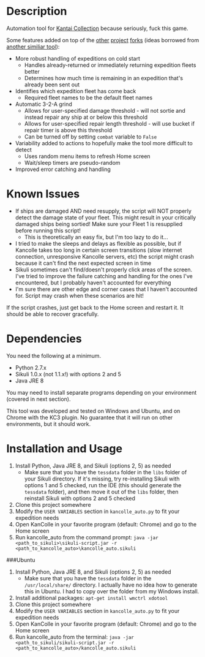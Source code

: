 Description
===========

Automation tool for [Kantai Collection](http://www.dmm.com/netgame_s/kancolle) because seriously, fuck this game.

Some features added on top of the [other](https://github.com/amylase/kancolle-auto) [project](https://github.com/Yukariin/kancolle-auto) [forks](https://github.com/kevin01523/kancolle-auto) (ideas borrowed from [another similiar tool](https://github.com/tantinevincent/Onegai-ooyodosan)):

* More robust handling of expeditions on cold start
    * Handles already-returned or immediately returning expedition fleets better
    * Determines how much time is remaining in an expedition that's already been sent out
* Identifies which expedition fleet has come back
    * Required fleet names to be the default fleet names
* Automatic 3-2-A grind
    * Allows for user-specified damage threshold - will not sortie and instead repair any ship at or below this threshold
    * Allows for user-specified repair length threshold - will use bucket if repair timer is above this threshold
    * Can be turned off by setting `combat` variable to `False`
* Variability added to actions to hopefully make the tool more difficult to detect
    * Uses random menu items to refresh Home screen
    * Wait/sleep timers are pseudo-random
* Improved error catching and handling

Known Issues
============
* If ships are damaged AND need resupply, the script will NOT properly detect the damage state of your fleet. This might result in your critically damaged ships being sortied! Make sure your Fleet 1 is resupplied before running this script!
    * This is theoretically an easy fix, but I'm too lazy to do it...
* I tried to make the sleeps and delays as flexible as possible, but if Kancolle takes too long in certain screen transitions (slow internet connection, unresponsive Kancolle servers, etc) the script might crash because it can't find the next expected screen in time
* Sikuli sometimes can't find/doesn't properly click areas of the screen. I've tried to improve the failure catching and handling for the ones I've encountered, but I probably haven't accounted for everything
* I'm sure there are other edge and corner cases that I haven't accounted for. Script may crash when these scenarios are hit!

If the script crashes, just get back to the Home screen and restart it. It should be able to recover gracefully.

Dependencies
============

You need the following at a minimum.

* Python 2.7.x
* Sikuli 1.0.x (not 1.1.x!) with options 2 and 5
* Java JRE 8

You may need to install separate programs depending on your environment (covered in next section).

This tool was developed and tested on Windows and Ubuntu, and on Chrome with the KC3 plugin. No guarantee that it will run on other environments, but it should work.

Installation and Usage
======================

1. Install Python, Java JRE 8, and Sikuli (options 2, 5) as needed
    * Make sure that you have the `tessdata` folder in the `libs` folder of your Sikuli directory. If it's missing, try re-installing Sikuli with options 1 and 5 checked, run the IDE (this should generate the `tessdata` folder), and then move it out of the `libs` folder, then reinstall Sikuli with options 2 and 5 checked
2. Clone this project somewhere
3. Modify the `USER VARIABLES` section in `kancolle_auto.py` to fit your expedition needs
4. Open KanColle in your favorite program (default: Chrome) and go to the Home screen
5. Run kancolle_auto from the command prompt: `java -jar <path_to_sikuli>\sikuli-script.jar -r <path_to_kancolle_auto>\kancolle_auto.sikuli`

###Ubuntu
1. Install Python, Java JRE 8, and Sikuli (options 2, 5) as needed
    * Make sure that you have the `tessdata` folder in the `/usr/local/share/` directory. I actually have no idea how to generate this in Ubuntu. I had to copy over the folder from my Windows install.
2. Install additional packages: `apt-get install wmctrl xdotool`
3. Clone this project somewhere
4. Modify the `USER VARIABLES` section in `kancolle_auto.py` to fit your expedition needs
5. Open KanColle in your favorite program (default: Chrome) and go to the Home screen
6. Run kancolle_auto from the terminal: `java -jar <path_to_sikuli/sikuli-script.jar -r <path_to_kancolle_auto>/kancolle_auto.sikuli`
